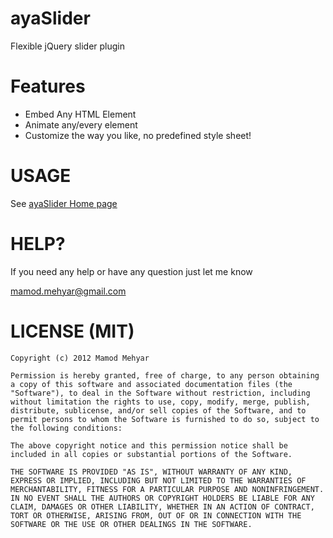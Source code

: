 ayaSlider
=========

Flexible jQuery slider plugin

Features
========

- Embed Any HTML Element
- Animate any/every element
- Customize the way you like, no predefined style sheet!


USAGE
=====
    
See [ayaSlider Home page](http://mamod.me/ayaSlider "")


HELP?
=====

If you need any help or have any question just let me know 

[mamod.mehyar@gmail.com](mailto:mamod.mehyar@gmail.com "")


LICENSE (MIT)
=============
    
    Copyright (c) 2012 Mamod Mehyar

    Permission is hereby granted, free of charge, to any person obtaining a copy of this software and associated documentation files (the "Software"), to deal in the Software without restriction, including without limitation the rights to use, copy, modify, merge, publish, distribute, sublicense, and/or sell copies of the Software, and to permit persons to whom the Software is furnished to do so, subject to the following conditions:

    The above copyright notice and this permission notice shall be included in all copies or substantial portions of the Software.

    THE SOFTWARE IS PROVIDED "AS IS", WITHOUT WARRANTY OF ANY KIND, EXPRESS OR IMPLIED, INCLUDING BUT NOT LIMITED TO THE WARRANTIES OF MERCHANTABILITY, FITNESS FOR A PARTICULAR PURPOSE AND NONINFRINGEMENT. IN NO EVENT SHALL THE AUTHORS OR COPYRIGHT HOLDERS BE LIABLE FOR ANY CLAIM, DAMAGES OR OTHER LIABILITY, WHETHER IN AN ACTION OF CONTRACT, TORT OR OTHERWISE, ARISING FROM, OUT OF OR IN CONNECTION WITH THE SOFTWARE OR THE USE OR OTHER DEALINGS IN THE SOFTWARE.
    



    


